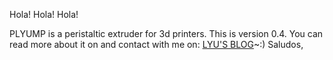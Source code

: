 Hola! Hola! Hola!

PLYUMP is a peristaltic extruder for 3d printers. This is version 0.4.
You can read more about it on and contact with me on:
<a href = "http://lyulyulyulyu.tumblr.com"> LYU'S BLOG</a>~:)
Saludos,

